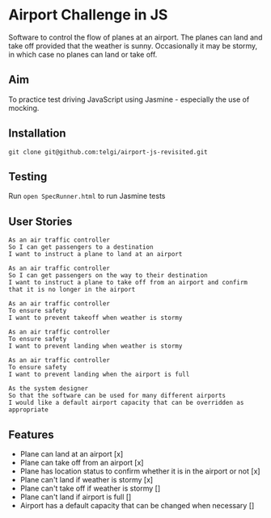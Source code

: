 # Airport Challenge in JS

Software to control the flow of planes at an airport. The planes can land and take off provided that the weather is sunny. Occasionally it may be stormy, in which case no planes can land or take off.

## Aim

To practice test driving JavaScript using Jasmine - especially the use of mocking.

## Installation

`git clone git@github.com:telgi/airport-js-revisited.git`

## Testing

Run `open SpecRunner.html` to run Jasmine tests

## User Stories

```
As an air traffic controller
So I can get passengers to a destination
I want to instruct a plane to land at an airport

As an air traffic controller
So I can get passengers on the way to their destination
I want to instruct a plane to take off from an airport and confirm that it is no longer in the airport

As an air traffic controller
To ensure safety
I want to prevent takeoff when weather is stormy

As an air traffic controller
To ensure safety
I want to prevent landing when weather is stormy

As an air traffic controller
To ensure safety
I want to prevent landing when the airport is full

As the system designer
So that the software can be used for many different airports
I would like a default airport capacity that can be overridden as appropriate
```

## Features

* Plane can land at an airport [x]
* Plane can take off from an airport [x]
* Plane has location status to confirm whether it is in the airport or not [x]
* Plane can't land if weather is stormy [x]
* Plane can't take off if weather is stormy []
* Plane can't land if airport is full []
* Airport has a default capacity that can be changed when necessary []
